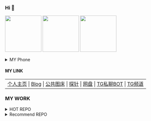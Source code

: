 ### Hi 👋
<a href="https://github.com/BlueSkyXN"><img src="https://ae01.alicdn.com/kf/U86be0ebc85004924a57b3f81c8091f51Y.jpg" height=120 /></a>
<a href="https://github.com/BlueSkyXN"><img src="https://github-readme-stats.vercel.app/api?username=BlueSkyXN&show_icons=true&count_private=true&title_color=006400&text_color=000080&bg_color=30,00FFFF,40E0D0,00CED1" height=120 /></a>
<a href="https://github.com/BlueSkyXN"><img src="https://github-readme-stats.vercel.app/api/top-langs/?username=BlueSkyXN&title_color=006400&text_color=000080&layout=compact&bg_color=30,00FFFF,40E0D0,00CED1" height=120 /></a>

<details><summary>MY Phone</summary>
+1 (760) 991-0564</details>

#### MY LINK
<table><tr><td><a href="https://000714.xyz">个人主页</a> |
<a href="https://www.blueskyxn.com">Blog</a> |
<a href="https://img.blueskyxn.com">公共图床</a> |
<a href="https://status.blueskyxn.com">探针</a> |
<a href="https://www.blueskyxn.com/202102/4142.html">网盘</a> |
<a href="https://t.me/BlueSkyXN_PM_bot">TG私聊BOT</a> |
<a href="https://t.me/blueskyxnblog">TG频道</a></td></tr></table>

### MY WORK
<details>
<summary>HOT REPO</summary>
  
<a href="https://github.com/BlueSkyXN/AdGuardHomeRules">AdGuardHomeRules</a> AdguardHome百万规则项目


<a href="https://github.com/BlueSkyXN/SKY-BOX">SKY-BOX</a> 用于CentOS系统的多功能工具箱

<a href="https://github.com/BlueSkyXN/CFIP">CFIP</a> CloudFlare IP 测速

<a href="https://github.com/BlueSkyXN/KIENG-FigureBed">KIENG-FigureBed</a> KIENG开源图床前端面板

<a href="https://github.com/BlueSkyXN/DNS-AUTO-Switch">DNS-AUTO-Switch</a> 自动检测服务器故障并自动使用API修改并切换DNS解析

<a href="https://github.com/BlueSkyXN/lovespeed">lovespeed</a> 服务器定时自动测速并推送结果的脚本

</details>

<details>
<summary>Recommend REPO</summary>
  
<a href="https://github.com/BlueSkyXN/ChangeSource">ChangeSource</a> 为LInux系统一键更换软件源的一键脚本和其他替换源/备用镜像的常用脚本


<a href="https://github.com/BlueSkyXN/ip-to-img">ip-to-img</a> 动态生成包含IP等信息的状态图

<a href="https://github.com/BlueSkyXN/Cloudflare-Custom-Pages">Cloudflare-Custom-Pages</a> 美观的Cloudflare提示页

<a href="https://github.com/BlueSkyXN/RandomIMGAPI">RandomIMGAPI</a> 极简的动态随机图API

<a href="https://github.com/BlueSkyXN/ScannerReport">ScannerReport</a> 垃圾IP记录，垃圾ASN列表，CF防火墙规则，宝塔防火墙规则等

</details>

